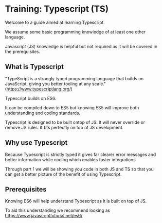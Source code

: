 # Training: Typescript (TS)
Welcome to a guide aimed at learning Typescript.

We assume some basic programming knowledge of at least one other language.

Javascript (JS) knowledge is helpful but not required as it will be covered in the prerequisites.

## What is Typescript
"TypeScript is a strongly typed programming language that builds on JavaScript, giving you better tooling at any scale."
(https://www.typescriptlang.org/)

Typescript builds on ES6.

It can be compiled down to ES5 but knowing ES5 will improve both understanding and coding standards.

Typescript is designed to be built ontop of JS. It will never override or remove JS rules. It fits perfectly on top of JS development.

## Why use Typescript
Because Typescript is strictly typed it gives far clearer error messages and better information while coding which enables faster integrations

Through part 1 we will be showing you code in both JS and TS so that you can get a better picture of the benefit of using Typescript.

## Prerequisites
Knowing ES6 will help understand Typescript as it is built on top of JS.

To aid this understanding we recommend looking as https://www.javascripttutorial.net/es6/